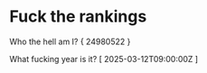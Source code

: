 # Fuck the rankings

Who the hell am I?
{ 24980522 }

What fucking year is it?
[ 2025-03-12T09:00:00Z ]
